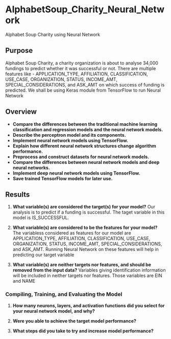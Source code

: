 # AlphabetSoup_Charity_Neural_Network

Alphabet Soup Charity using Neural Network

## Purpose

Alphabet Soup Charity, a charity organization is about to analyse 34,000 fundings to predict whether it was successful or not. There are multiple features like - APPLICATION_TYPE, AFFILIATION, CLASSIFICATION, USE_CASE, ORGANIZATION, STATUS, INCOME_AMT, SPECIAL_CONSIDERATIONS, and ASK_AMT on which success of funding is predicted. We shall be using Keras module from TensorFlow to run Neural Network

## Overview

* **Compare the differences between the traditional machine learning classification and regression models and the neural network models.**
* **Describe the perceptron model and its components.**
* **Implement neural network models using TensorFlow.**
* **Explain how different neural network structures change algorithm performance.**
* **Preprocess and construct datasets for neural network models.**
* **Compare the differences between neural network models and deep neural networks.**
* **Implement deep neural network models using TensorFlow.**
* **Save trained TensorFlow models for later use.**

## Results

1. **What variable(s) are considered the target(s) for your model?**
  Our analysis is to predict if a funding is successful. The taget variable in this model is IS_SUCCESSFUL.

2. **What variable(s) are considered to be the features for your model?**
  The variabless considered as features for our model are APPLICATION_TYPE, AFFILIATION, CLASSIFICATION, USE_CASE, ORGANIZATION, STATUS, INCOME_AMT, SPECIAL_CONSIDERATIONS, and ASK_AMT. Running Neural Network on these features will help in predicting our target variable
  
3. **What variable(s) are neither targets nor features, and should be removed from the input data?**
  Variables giving identification information will be included in neither targets nor features. Those variables are EIN and NAME  

### **Compiling, Training, and Evaluating the Model**

1. **How many neurons, layers, and activation functions did you select for your neural network model, and why?**

2. **Were you able to achieve the target model performance?**
3. **What steps did you take to try and increase model performance?**
